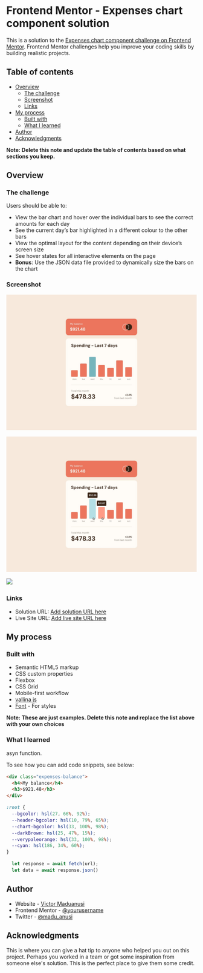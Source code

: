 # Frontend Mentor - Expenses chart component solution

This is a solution to the [Expenses chart component challenge on Frontend Mentor](https://www.frontendmentor.io/challenges/expenses-chart-component-e7yJBUdjwt). Frontend Mentor challenges help you improve your coding skills by building realistic projects. 

## Table of contents

- [Overview](#overview)
  - [The challenge](#the-challenge)
  - [Screenshot](#screenshot)
  - [Links](#links)
- [My process](#my-process)
  - [Built with](#built-with)
  - [What I learned](#what-i-learned)
- [Author](#author)
- [Acknowledgments](#acknowledgments)

**Note: Delete this note and update the table of contents based on what sections you keep.**

## Overview

### The challenge

Users should be able to:

- View the bar chart and hover over the individual bars to see the correct amounts for each day
- See the current day’s bar highlighted in a different colour to the other bars
- View the optimal layout for the content depending on their device’s screen size
- See hover states for all interactive elements on the page
- **Bonus**: Use the JSON data file provided to dynamically size the bars on the chart

### Screenshot
![](./images/desktop-design.jpg)

![](./images/active-states.jpg)

![](./images/mobile-design.jpg.jpg)


### Links

- Solution URL: [Add solution URL here](https://your-solution-url.com)
- Live Site URL: [Add live site URL here](https://your-live-site-url.com)

## My process

### Built with

- Semantic HTML5 markup
- CSS custom properties
- Flexbox
- CSS Grid
- Mobile-first workflow
- [vallina js](https://www.w3schools.com/)
- [Font](https://fonts.googleapis.com/) - For styles

**Note: These are just examples. Delete this note and replace the list above with your own choices**

### What I learned

asyn function.

To see how you can add code snippets, see below:

```html
<div class="expenses-balance">
  <h4>My balance</h4>
  <h3>$921.48</h3>
</div>
```
```css
:root {
  --bgcolor: hsl(27, 66%, 92%);
  --header-bgcolor: hsl(10, 79%, 65%);
  --chart-bgcolor: hsl(33, 100%, 98%);
  --darkBrown: hsl(25, 47%, 15%);
  --verypaleorange: hsl(33, 100%, 98%);
  --cyan: hsl(186, 34%, 60%);
}
```
```js
  let response = await fetch(url);
  let data = await response.json()
```

## Author

- Website - [Victor Maduanusi](https://www.your-site.com)
- Frontend Mentor - [@yourusername](https://www.frontendmentor.io/profile/yourusername)
- Twitter - [@madu_anusi](https://www.twitter.com/madu_anusi)


## Acknowledgments

This is where you can give a hat tip to anyone who helped you out on this project. Perhaps you worked in a team or got some inspiration from someone else's solution. This is the perfect place to give them some credit.

